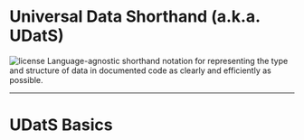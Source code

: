 # Universal Data Shorthand (a.k.a. UDatS)
![license](https://img.shields.io/github/license/mashape/apistatus.svg?style=flat-square)
Language-agnostic shorthand notation for representing the type and 
structure of data in documented code as clearly and efficiently as 
possible.

---------------------------------------------------------------------------------------

# UDatS Basics




